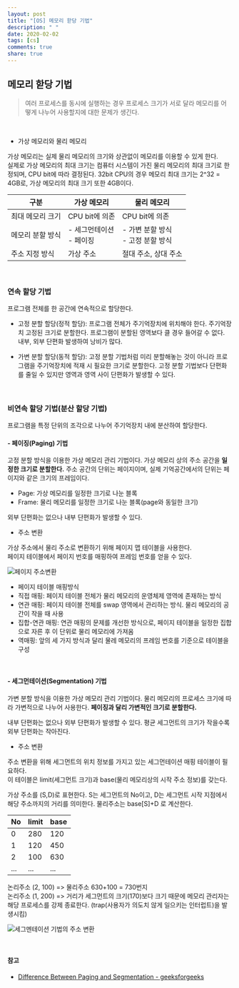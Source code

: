 ```yaml
---
layout: post
title: "[OS] 메모리 핟당 기법"
description: " "
date: 2020-02-02
tags: [cs]
comments: true
share: true
---
```


## 메모리 핟당 기법
> 여러 프로세스를 동시에 실행하는 경우 프로세스 크기가 서로 달라 메모리를 어떻게 나누어 사용할지에 대한 문제가 생긴다.

<br/>

- 가상 메모리와 물리 메모리

가상 메모리는 실제 물리 메모리의 크기와 상관없이 메모리를 이용할 수 있게 한다. <br/>
실제로 가상 메모리의 최대 크기는 컴퓨터 시스템이 가진 물리 메모리의 최대 크기로 한정되며, CPU bit에 따라 결정된다. 32bit CPU의 경우 메모리 최대 크기는 2^32 = 4GB로, 가상 메모리의 최대 크기 또한 4GB이다.

구분|가상 메모리 | 물리 메모리
-|-|-
최대 메모리 크기 | CPU bit에 의존 |CPU bit에 의존
메모리 분할 방식 | - 세그먼테이션<br/>- 페이징 | - 가변 분할 방식<br/>- 고정 분할 방식
주소 지정 방식 | 가상 주소|절대 주소, 상대 주소

<br/>

### 연속 할당 기법
프로그램 전체를 한 공간에 연속적으로 할당한다.

- 고정 분할 할당(정적 할당): 프로그램 전체가 주기억장치에 위치해야 한다. 주기억장치 고정된 크기로 분할한다. 프로그램이 분할된 영역보다 클 경우 들어갈 수 없다. 내부, 외부 단편화 발생하여 낭비가 많다.

- 가변 분할 할당(동적 할당): 고정 분할 기법처럼 미리 분할해놓는 것이 아니라 프로그램을 주기억장치에 적재 시 필요한 크기로 분할한다. 고정 분할 기법보다 단편화를 줄일 수 있지만 영역과 영역 사이 단편화가 발생할 수 있다.

<br/>

### 비연속 할당 기법(분산 할당 기법)
프로그램을 특정 단위의 조각으로 나누어 주기억장치 내에 분산하여 할당한다.

#### - 페이징(Paging) 기법
고정 분할 방식을 이용한 가상 메모리 관리 기법이다. 가상 메모리 상의 주소 공간을 **일정한 크기로 분할한다.**  주소 공간의 단위는 페이지이며, 실제 기억공간에서의 단위는 페이지와 같은 크기의 프레임이다.
- Page: 가상 메모리를 일정한 크기로 나눈 블록
- Frame: 물리 메모리를 일정한 크기로 나눈 블록(page와 동일한 크기)

외부 단편화는 없으나 내부 단편화가 발생할 수 있다. <br/>

- 주소 변환

가상 주소에서 물리 주소로 변환하기 위해 페이지 맵 테이블을 사용한다. <br/>
페이지 테이블에서 페이지 번호를 매핑하여 프레임 번호를 얻을 수 있다.

![페이지 주소변환](https://media.geeksforgeeks.org/wp-content/uploads/20190925181700/Untitled-Diagram-910.png)

- 페이지 테이블 매핑방식
 - 직접 매핑: 페이지 테이블 전체가 물리 메모리의 운영체제 영역에 존재하는 방식
 - 연관 매핑: 페이지 테이블 전체를 swap 영역에서 관리하는 방식. 물리 메모리의 공간이 작을 때 사용
 - 집합-연관 매핑: 연관 매핑의 문제를 개선한 방식으로, 페이지 테이블을 일정한 집합으로 자른 후 이 단위로 물리 메모리에 가져옴
 - 역매핑: 앞의 세 가지 방식과 달리 물레 메모리의 프레임 번호를 기준으로 테이블을 구성

 <br/>

#### - 세그먼테이션(Segmentation) 기법
가변 분할 방식을 이용한 가상 메모리 관리 기법이다. 물리 메모리의 프로세스 크기에 따라 가변적으로 나누어 사용한다. **페이징과 달리 가변적인 크기로 분할한다.**<br/>

내부 단편화는 없으나 외부 단편화가 발생할 수 있다. 평균 세그먼트의 크기가 작을수록 외부 단편화는 작아진다. <br/>

- 주소 변환

주소 변환을 위해 세그먼트의 위치 정보를 가지고 있는 세그먼테이션 매핑 테이블이 필요하다. <br/>
이 테이블은 limit(세그먼트 크기)과 base(물리 메모리상의 시작 주소 정보)를 갖는다.<br/>

가상 주소를 (S,D)로 표현한다. S는 세그먼트의 No이고, D는 세그먼트 시작 지점에서 해당 주소까지의 거리를 의미한다.
물리주소는 base[S]+D 로 계산한다. <br/>

No | limit | base
-|-|-
0 | 280 | 120
1 | 120 | 450
2 | 100 | 630
... | ... | ...

논리주소 (2, 100) => 물리주소 630+100 = 730번지<br/>
논리주소 (1, 200) => 거리가 세그먼트의 크기(170)보다 크기 때문에 메모리 관리자는 해당 프로세스를 강제 종료한다. (trap(사용자가 의도치 않게 일으키는 인터럽트)을 발생시킴)

![세그멘테이션 기법의 주소 변환](https://media.geeksforgeeks.org/wp-content/uploads/20190925184522/Untitled-Diagram-1111.png)

<br/>

#### 참고
- [Difference Between Paging and Segmentation - geeksforgeeks](https://www.geeksforgeeks.org/difference-between-paging-and-segmentation/)

